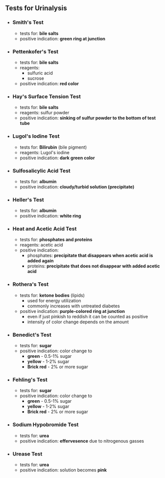 ## Tests for Urinalysis
- ### Smith's Test
	- tests for: **bile salts**
	- positive indication: **green ring at junction**
- ### Pettenkofer's Test
	- tests for: **bile salts**
	- reagents: 
		- sulfuric acid
		- sucrose
	- positive indication: **red color**
- ### Hay's Surface Tension Test
	- tests for: **bile salts**
	- reagents: sulfur powder
	- positive indication: **sinking of sulfur powder to the bottom of test tube**
- ### Lugol's Iodine Test
	- tests for: **Bilirubin** (bile pigment)
	- reagents: Lugol's iodine
	- positive indication: **dark green color**
- ### Sulfosalicylic Acid Test
	- tests for: **albumin**
	- positive indication: **cloudy/turbid solution (precipitate)**
- ### Heller's Test
	- tests for: **albumin**
	- positive indication: **white ring**
- ### Heat and Acetic Acid Test
	- tests for: **phosphates and proteins**
	- reagents: acetic acid
	- positive indication:
		- phosphates: **precipitate that disappears when acetic acid is added again**
		- proteins: **precipitate that does not disappear with added acetic acid**
- ### Rothera's Test
	- tests for: **ketone bodies** (lipids)
		- used for energy utilization
		- commonly increases with untreated diabetes
	- positive indication: **purple-colored ring at junction**
		- even if just pinkish to reddish it can be counted as positive
		- intensity of color change depends on the amount
- ### Benedict's Test
	- tests for: **sugar**
	- positive indication: color change to 
		- **green** - 0.5-1% sugar
		- **yellow** - 1-2% sugar
		- **Brick red** - 2% or more sugar
- ### Fehling's Test
	-  tests for: **sugar**
	- positive indication: color change to 
		- **green** - 0.5-1% sugar
		- **yellow** - 1-2% sugar
		- **Brick red** - 2% or more sugar
- ### Sodium Hypobromide Test
	- tests for: **urea**
	- positive indication: **effervesence** due to nitrogenous gasses
- ### Urease Test
	- tests for: **urea**
	- positive indication: solution becomes **pink**
